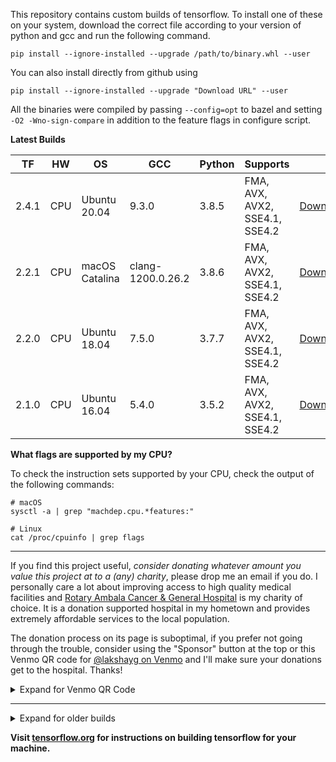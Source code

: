This repository contains custom builds of tensorflow. To install
one of these on your system, download the correct file according
to your version of python and gcc and run the following command.
```
pip install --ignore-installed --upgrade /path/to/binary.whl --user
```
You can also install directly from github using
```
pip install --ignore-installed --upgrade "Download URL" --user
```

All the binaries were compiled by passing `--config=opt` to bazel and setting
`-O2 -Wno-sign-compare` in addition to the feature flags in configure script.

**Latest Builds**

| TF     | HW  | OS             | GCC                | Python   | Supports                        |                                                                                                                                                           |
|--------|-----|----------------|--------------------|----------|---------------------------------|-----------------------------------------------------------------------------------------------------------------------------------------------------------|
| 2.4.1  | CPU | Ubuntu 20.04   | 9.3.0              | 3.8.5    | FMA, AVX, AVX2, SSE4.1, SSE4.2  | [Download](https://github.com/lakshayg/tensorflow-build/releases/download/tf2.4.0-ubuntu20.04-python3.8.5/tensorflow-2.4.1-cp38-cp38-linux_x86_64.whl)    |
| 2.2.1  | CPU | macOS Catalina | clang-1200.0.26.2  | 3.8.6    | FMA, AVX, AVX2, SSE4.1, SSE4.2  | [Download](https://github.com/lakshayg/tensorflow-build/releases/download/tf2.2.1-py3.8-macos/tensorflow-2.2.1-cp38-cp38-macosx_10_15_x86_64.whl)         |
| 2.2.0  | CPU | Ubuntu 18.04   | 7.5.0              | 3.7.7    | FMA, AVX, AVX2, SSE4.1, SSE4.2  | [Download](https://github.com/lakshayg/tensorflow-build/releases/download/tf2.2.0-py3.7-ubuntu18.04/tensorflow-2.2.0-cp37-cp37m-linux_x86_64.whl)         |
| 2.1.0  | CPU | Ubuntu 16.04   | 5.4.0              | 3.5.2    | FMA, AVX, AVX2, SSE4.1, SSE4.2  | [Download](https://github.com/lakshayg/tensorflow-build-archived/releases/download/tf-2.1.0-py35-ubuntu1604/tensorflow-2.1.0-cp35-cp35m-linux_x86_64.whl) |

**What flags are supported by my CPU?**

To check the instruction sets supported by your CPU, check the output of the following commands:

```
# macOS
sysctl -a | grep "machdep.cpu.*features:"

# Linux
cat /proc/cpuinfo | grep flags
```

---

If you find this project useful, _consider donating whatever amount you
value this project at to a (any) charity_, please drop me an email if you
do. I personally care a lot about improving access to high quality medical
facilities and [Rotary Ambala Cancer & General Hospital][2] is my charity
of choice. It is a donation supported hospital in my hometown and provides
extremely affordable services to the local population.

The donation process on its page is suboptimal, if you prefer not going
through the trouble, consider using the "Sponsor" button at the top or
this Venmo QR code for [@lakshayg on Venmo](https://venmo.com/lakshayg)
and I'll make sure your donations get to the hospital. Thanks!

<details>
<summary>Expand for Venmo QR Code</summary>
<img title="@lakshayg on Venmo" src="https://user-images.githubusercontent.com/7976315/86985046-0c362280-c145-11ea-9eda-cf80bfe6dbe5.JPG" width=250/>
</details>

---

<details>
<summary>Expand for older builds</summary>

| TF     | HW  | OS                | GCC                | Python   | Supports                                            |                                                                                                                                                                                |
|--------|-----|-------------------|--------------------|----------|-----------------------------------------------------|--------------------------------------------------------------------------------------------------------------------------------------------------------------------------------|
| 1.14.1 | CPU | macOS Mojave      | clang-1001.0.46.4  | 3.7.4    | FMA, AVX, AVX2, SSE4.1, SSE4.2                      | [Download](https://github.com/lakshayg/tensorflow-build-archived/releases/download/tf1.14.1-mojave-py3.7/tensorflow-1.14.1-cp37-cp37m-macosx_10_9_x86_64.whl) |
| 1.14.1 | CPU | macOS Mojave      | clang-1001.0.46.4  | 3.7.4    | FMA, AVX2, AVX512F                                  | [Download](https://github.com/lakshayg/tensorflow-build-archived/releases/download/tf-1.14-ubuntu18.04-py3.7/tensorflow-1.14.1-cp37-cp37m-macosx_10_9_x86_64.whl)                       |
| 1.14.1 | CPU | Ubuntu 18.04      | 7.4                | 3.7.3    | FMA, AVX2, AVX512F                                  | [Download](https://github.com/lakshayg/tensorflow-build-archived/releases/download/tf-1.14-ubuntu18.04-py3.7/tensorflow-1.14.1-cp37-cp37m-linux_x86_64.whl)                             |
| 1.13.1 | CPU | MacOS Mojave      | clang-1001.0.46.4  | 3.7.2    | FMA, AVX, AVX2, SSE4.1, SSE4.2                      | [Download](https://github.com/lakshayg/tensorflow-build-archived/releases/download/tf1.13.1-ubuntu16.04-py3/tensorflow-1.13.1-cp37-cp37m-macosx_10_9_x86_64.whl)                        |
| 1.13.1 | CPU | Ubuntu 16.04      | 5.4                | 3.5.2    | FMA, AVX, AVX2, SSE4.1, SSE4.2                      | [Download](https://github.com/lakshayg/tensorflow-build-archived/releases/download/tf1.13.1-ubuntu16.04-py3/tensorflow-1.13.1-cp35-cp35m-linux_x86_64.whl)                              |
| 1.12.0 | CPU | Ubuntu 16.04      | 5.4                | 3.5.4    | FMA, AVX2, AVX512F                                  | [Download](https://github.com/lakshayg/tensorflow-build-archived/releases/download/tf1.13.0-ubuntu16.04-py3-avx512f/tensorflow-1.12.0-cp35-cp35m-linux_x86_64.whl)                      |
| 1.12.0 | CPU | Ubuntu 18.04      | 7.3                | 3.6.5    | FMA, AVX2, AVX512F                                  | [Download](https://github.com/lakshayg/tensorflow-build-archived/releases/download/tf1.12.0-ubuntu18.04-py3-avx512f/tensorflow-1.12.0-cp36-cp36m-linux_x86_64.whl)                      |
| 1.12.0 | CPU | Ubuntu 18.04      | 7.3                | 3.6.5    | FMA, AVX, AVX2, SSE4.1, SSE4.2                      | [Download](https://github.com/lakshayg/tensorflow-build-archived/releases/download/tf1.12.0-ubuntu18.04-py2-py3/tensorflow-1.12.0-cp36-cp36m-linux_x86_64.whl)                          |
| 1.12.0 | CPU | Ubuntu 18.04      | 7.3                |2.7.15rc1 | FMA, AVX, AVX2, SSE4.1, SSE4.2                      | [Download](https://github.com/lakshayg/tensorflow-build-archived/releases/download/tf1.12.0-ubuntu18.04-py2-py3/tensorflow-1.12.0-cp27-cp27mu-linux_x86_64.whl)                         |
| 1.12.0 | CPU | Ubuntu 16.04      | 5.4                | 3.5.2    | FMA, AVX, AVX2, SSE4.1, SSE4.2                      | [Download](https://github.com/lakshayg/tensorflow-build-archived/releases/download/tf1.12.0-macOS-mojave-ubuntu16.04-py2-py3/tensorflow-1.12.0-cp35-cp35m-linux_x86_64.whl)             |
| 1.12.0 | CPU | Ubuntu 16.04      | 5.4                | 2.7.12   | FMA, AVX, AVX2, SSE4.1, SSE4.2                      | [Download](https://github.com/lakshayg/tensorflow-build-archived/releases/download/tf1.12.0-macOS-mojave-ubuntu16.04-py2-py3/tensorflow-1.12.0-cp27-cp27mu-linux_x86_64.whl)            |
| 1.12.0 | CPU | MacOS Mojave      | clang-1000.10.44.4 | 3.7.0    | FMA, AVX, AVX2, SSE4.1, SSE4.2                      | [Download](https://github.com/lakshayg/tensorflow-build-archived/releases/download/tf1.12.0-macOS-mojave-ubuntu16.04-py2-py3/tensorflow-1.12.0-cp37-cp37m-macosx_10_13_x86_64.whl)      |
| 1.12.0 | CPU | MacOS Mojave      | clang-1000.10.44.4 | 2.7.15   | FMA, AVX, AVX2, SSE4.1, SSE4.2                      | [Download](https://github.com/lakshayg/tensorflow-build-archived/releases/download/tf1.12.0-macOS-mojave-ubuntu16.04-py2-py3/tensorflow-1.12.0-cp27-cp27m-macosx_10_14_x86_64.whl)      |
| 1.11.0 | CPU | Ubuntu 16.04      | 5.4                | 3.5.2    | FMA, AVX, AVX2, SSE4.1, SSE4.2                      | [Download](https://github.com/lakshayg/tensorflow-build-archived/releases/download/tf1.11.0-ubuntu16.04-py2.7-py3.5/tensorflow-1.11.0-cp35-cp35m-linux_x86_64.whl)                      |
| 1.11.0 | CPU | Ubuntu 16.04      | 5.4                | 2.7.12   | FMA, AVX, AVX2, SSE4.1, SSE4.2                      | [Download](https://github.com/lakshayg/tensorflow-build-archived/releases/download/tf1.11.0-ubuntu16.04-py2.7-py3.5/tensorflow-1.11.0-cp27-cp27mu-linux_x86_64.whl)                     |
| 1.11.0 | CPU | MacOS Mojave      | clang-1000.10.44.2 | 3.7.0    | FMA, AVX, AVX2, SSE4.1, SSE4.2                      | [Download](https://github.com/lakshayg/tensorflow-build-archived/releases/download/tf1.11.0-macos-mojave-py2.7-py3.7/tensorflow-1.11.0-cp37-cp37m-macosx_10_13_x86_64.whl)              |
| 1.11.0 | CPU | MacOS Mojave      | clang-1000.10.44.2 | 2.7.15   | FMA, AVX, AVX2, SSE4.1, SSE4.2                      | [Download](https://github.com/lakshayg/tensorflow-build-archived/releases/download/tf1.11.0-macos-mojave-py2.7-py3.7/tensorflow-1.11.0-cp27-cp27m-macosx_10_14_x86_64.whl)              |
| 1.10.0 | CPU | Ubuntu 16.04      | 5.4                | 3.6.6    | FMA, AVX, AVX2, SSE4.1, SSE4.2, AVX512F             | [Download](https://github.com/lakshayg/tensorflow-build-archived/releases/download/tf1.10.0-ubuntu16.04-py36-avx512f/tensorflow-1.10.0-cp36-cp36m-linux_x86_64.whl)                     |
| 1.10.0 | CPU | Ubuntu 16.04      | 5.4                | 2.7.12   | FMA, AVX, AVX2, SSE4.1, SSE4.2                      | [Download](https://github.com/lakshayg/tensorflow-build-archived/releases/download/tf1.10.0-ubuntu16.04-py35-py27/tensorflow-1.10.0-cp27-cp27mu-linux_x86_64.whl)                       |
| 1.10.0 | CPU | Ubuntu 16.04      | 5.4                | 3.5.2    | FMA, AVX, AVX2, SSE4.1, SSE4.2                      | [Download](https://github.com/lakshayg/tensorflow-build-archived/releases/download/tf1.10.0-ubuntu16.04-py35-py27/tensorflow-1.10.0-cp35-cp35m-linux_x86_64.whl)                        |
| 1.10.0 | CPU | Ubuntu 18.04      | 7.3                | 2.7.15rc1| FMA, AVX, AVX2, SSE4.1, SSE4.2                      | [Download](https://github.com/lakshayg/tensorflow-build-archived/releases/download/tf1.10.0-ubuntu18.04-py36-py27/tensorflow-1.10.0-cp27-cp27mu-linux_x86_64.whl)                       |
| 1.10.0 | CPU | Ubuntu 18.04      | 7.3                | 3.6.5    | FMA, AVX, AVX2, SSE4.1, SSE4.2                      | [Download](https://github.com/lakshayg/tensorflow-build-archived/releases/download/tf1.10.0-ubuntu18.04-py36-py27/tensorflow-1.10.0-cp36-cp36m-linux_x86_64.whl)                        |
| 1.9.0  | CPU | Ubuntu 18.04      | 7.3                | 3.6.5    | FMA, AVX, AVX2, SSE4.1, SSE4.2                      | [Download](https://github.com/lakshayg/tensorflow-build-archived/releases/download/tf1.9.0-ubuntu18.04-py36/tensorflow-1.9.0-cp36-cp36m-linux_x86_64.whl)                               |
| 1.9.0  | CPU | Ubuntu 16.04      | 5.4                | 2.7.12   | FMA, AVX, AVX2, SSE4.1, SSE4.2                      | [Download](https://github.com/lakshayg/tensorflow-build-archived/releases/download/tf1.9.0-ubuntu16.04-py27-py35/tensorflow-1.9.0-cp27-cp27mu-linux_x86_64.whl)                         |
| 1.9.0  | CPU | Ubuntu 16.04      | 5.4                | 3.5.2    | FMA, AVX, AVX2, SSE4.1, SSE4.2                      | [Download](https://github.com/lakshayg/tensorflow-build-archived/releases/download/tf1.9.0-ubuntu16.04-py27-py35/tensorflow-1.9.0-cp35-cp35m-linux_x86_64.whl)                          |
| 1.9.0  | CPU | Ubuntu 16.04      | 5.4                | 3.6.6    | FMA, AVX, AVX2, SSE4.1, SSE4.2                      | [Download](https://github.com/lakshayg/tensorflow-build-archived/releases/download/tf1.9.0-ubuntu16.04-py36/tensorflow-1.9.0-cp36-cp36m-linux_x86_64.whl)                               |
| 1.9.0  | CPU | macOS High Sierra | clang-902.0.39.1   | 2.7.15   | SSE4.1, SSE4.2, AVX, AVX2, FMA                      | [Download](https://github.com/lakshayg/tensorflow-build-archived/releases/download/tf1.9.0-macos-py27-py36/tensorflow-1.9.0-cp27-cp27m-macosx_10_13_x86_64.whl)                         |
| 1.9.0  | CPU | macOS High Sierra | clang-902.0.39.1   | 3.6.5    | SSE4.1, SSE4.2, AVX, AVX2, FMA                      | [Download](https://github.com/lakshayg/tensorflow-build-archived/releases/download/tf1.9.0-macos-py27-py36/tensorflow-1.9.0-cp36-cp36m-macosx_10_13_x86_64.whl)                         |
| 1.8.0  | CPU | macOS High Sierra | clang-902.0.39.1   | 2.7.15   | SSE4.1, SSE4.2, AVX, AVX2, FMA                      | [Download](https://github.com/lakshayg/tensorflow-build-archived/releases/download/v1.8.0-macos-py27-py36-avx-avx2-fma-sse41-sse42/tensorflow-1.8.0-cp27-cp27m-macosx_10_13_x86_64.whl) |
| 1.8.0  | CPU | macOS High Sierra | clang-902.0.39.1   | 3.6.5    | SSE4.1, SSE4.2, AVX, AVX2, FMA                      | [Download](https://github.com/lakshayg/tensorflow-build-archived/releases/download/v1.8.0-macos-py27-py36-avx-avx2-fma-sse41-sse42/tensorflow-1.8.0-cp36-cp36m-macosx_10_13_x86_64.whl) |
| 1.8.0  | CPU | macOS High Sierra | clang-902.0.39.1   | 3.6.5    | SSE4.1, SSE4.2, AVX, AVX2, FMA, SSSE3, POPCNT, CX16 | [Download](https://github.com/lakshayg/tensorflow-build-archived/releases/download/old-tensorflow-versions/tensorflow-1.8.0-cp36-cp36m-macosx_10_7_x86_64.whl)                          |
| 1.6.0  | CPU | Ubuntu 16.04      | 5.4                | 2.7.12   | SSE4.1, SSE4.2, AVX, AVX2, FMA                      | [Download](https://github.com/lakshayg/tensorflow-build-archived/releases/download/v1.6.0-ubuntu_16_04-py27-avx-avx2-fma-sse41-sse42/tensorflow-1.6.0-cp27-cp27mu-linux_x86_64.whl)     |
| 1.5.0  | CPU | macOS High Sierra | clang-900.0.39.2   | 3.6.4    | AVX, SSE4.1, SSE4.2                                 | [Download](https://github.com/lakshayg/tensorflow-build-archived/releases/download/old-tensorflow-versions/tensorflow-1.5.0-cp36-cp36m-macosx_10_13_x86_64.whl)                         |
| 1.5.0  | CPU | macOS High Sierra | clang-900.0.39.2   | 3.6.4    | SSE4.2, AVX, AVX2, FMA                              | [Download](https://github.com/lakshayg/tensorflow-build-archived/releases/download/old-tensorflow-binary/tensorflow-1.5.0-cp36-cp36m-macosx_10_13_x86_64.whl)                           |
| 1.4.1  | CPU | macOS Sierra      | clang-900.0.39.2   | 3.6.1    | AVX, SSE4.1, SSE4.2                                 | [Download](https://github.com/lakshayg/tensorflow-build-archived/releases/download/v1.4.1-macosx_10_12-py27-py36-avx-sse41-sse42/tensorflow-1.4.1-cp36-cp36m-macosx_10_12_x86_64.whl)   |
| 1.4.1  | CPU | macOS Sierra      | clang-900.0.39.2   | 2.7.13   | AVX, SSE4.1, SSE4.2                                 | [Download](https://github.com/lakshayg/tensorflow-build-archived/releases/download/v1.4.1-macosx_10_12-py27-py36-avx-sse41-sse42/tensorflow-1.4.1-cp27-cp27m-macosx_10_12_intel.whl)    |
| 1.4.1  | CPU | macOS Sierra      | clang-900.0.39.2   | 2.7.14   | SSE4.1, SSE4.2, AVX, AVX2, FMA                      | [Download](https://github.com/lakshayg/tensorflow-build-archived/releases/download/old-tensorflow-versions/tensorflow-1.4.1-cp27-cp27m-macosx_10_12_x86_64.whl)                         |
| 1.4.0  | CPU | macOS Sierra      | clang-802.0.42     | 3.6.3    | SSE4.1, SSE4.2, AVX, AVX2, FMA                      | [Download](https://github.com/lakshayg/tensorflow-build-archived/releases/download/old-tensorflow-versions/tensorflow-1.4.0-cp36-cp36m-macosx_10_12_x86_64.whl)                         |
</details>

**Visit [tensorflow.org][1] for instructions on building tensorflow for your machine.**

[1]: https://www.tensorflow.org/install/install_sources
[2]: http://www.rotaryhospitalambala.com/about-us/the-hospital
